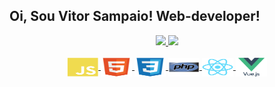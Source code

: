   ##  Oi, Sou Vitor Sampaio! Web-developer!

<div align="center">
  <a href="https://github.com/Sampai0z">
  <img height="180em" src="https://github-readme-stats.vercel.app/api?username=Sampai0z&show_icons=true&theme=dark&include_all_commits=true&count_private=true"/>
  <img height="180em" src="https://github-readme-stats.vercel.app/api/top-langs/?username=Sampai0z&layout=compact&langs_count=7&theme=dark"/>
</div>
  
 <div style="display: inline_block" align="center"><br>
  <img align="center" alt="Vitor-Js" height="30" width="50" src="https://raw.githubusercontent.com/devicons/devicon/master/icons/javascript/javascript-plain.svg">
  <img align="center" alt="Vitor-HTML" height="30" width="50" src="https://raw.githubusercontent.com/devicons/devicon/master/icons/html5/html5-original.svg">
  <img align="center" alt="Vitor-CSS" height="30" width="50" src="https://raw.githubusercontent.com/devicons/devicon/master/icons/css3/css3-original.svg">
  <img align="center" alt="Vitor-PHP" height="30" width="50" src="https://raw.githubusercontent.com/devicons/devicon/master/icons/php/php-original.svg">
  <img align="center" alt="Vitor-ReactJS" height="30" width="50" src="https://github.com/devicons/devicon/blob/master/icons/react/react-original.svg">
  <img align="center" alt="Vitor-VueJs" height="30" width="50" src="https://github.com/devicons/devicon/blob/master/icons/vuejs/vuejs-original-wordmark.svg">
</div>
  
  ##
